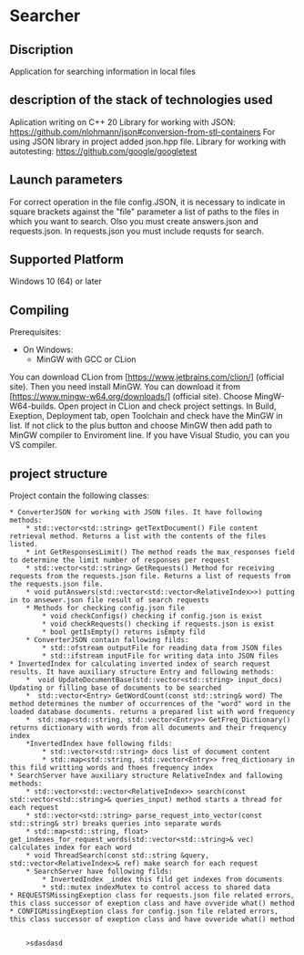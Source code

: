 # Searcher

## Discription

Application for searching information in local files

## description of the stack of technologies used

Aplication writing on C++ 20
Library for working with JSON: https://github.com/nlohmann/json#conversion-from-stl-containers
For using JSON library in project added json.hpp file.
Library for working with autotesting: https://github.com/google/googletest

## Launch parameters

For correct operation in the file config.JSON, it is necessary to indicate in square brackets against the "file" parameter a list of paths to the files in which you want to search. Olso you must create answers.json and requests.json.
In requests.json you must include requsts for search.

## Supported Platform

Windows 10 (64) or later

## Compiling

Prerequisites:

* On Windows:
	* MinGW with GCC or CLion


You can download CLion from [https://www.jetbrains.com/clion/] (official site). Then you need install MinGW. You can download it from [https://www.mingw-w64.org/downloads/] (official site). Choose MingW-W64-builds. 
Open project in CLion and check project settings. In Build, Exeption, Deployment tab, open Toolchain and check have the MinGW in list. If not click to the plus button and choose MinGW then add path to MinGW compiler to Enviroment line.
If you have Visual Studio, you can you VS compiler. 

## project structure

Project contain the following classes:

	* ConverterJSON for working with JSON files. It have following methods:
		* std::vector<std::string> getTextDocument() File content retrieval method. Returns a list with the contents of the files listed.
		* int GetResponsesLimit() The method reads the max_responses field to determine the limit number of responses per request
		* std::vector<std::string> GetRequests() Method for receiving requests from the requests.json file. Returns a list of requests from the requests.json file.
		* void putAnswers(std::vector<std::vector<RelativeIndex>>) putting in to ansewer.json file result of search requests
		* Methods for checking config.json file
			* void checkConfigs() checking if config.json is exist
			* void checkRequests() checking if requests.json is exist
			* bool getIsEmpty() returns isEmpty fild
		* ConverterJSON contain fallowing filds:
			* std::ofstream outputFile for reading data from JSON files
			* std::ifstream inputFile for writing data into JSON files
	* InvertedIndex for calculating inverted index of search request results. It have auxiliary structure Entry and following methods:
		*  void UpdateDocumentBase(std::vector<std::string> input_docs) Updating or filling base of documents to be searched
		*  std::vector<Entry> GetWordCount(const std::string& word) The method determines the number of occurrences of the "word" word in the loaded database documents. returns a prepared list with word frequency
		*  std::map<std::string, std::vector<Entry>> GetFreq_Dictionary() returns dictionary with words from all documents and their frequency index
		*InvertedIndex have following filds:
			* std::vector<std::string> docs list of document content
			* std::map<std::string, std::vector<Entry>> freq_dictionary in this fild writting words and thoes frequency index
	* SearchServer have auxiliary structure RelativeIndex and fallowing methods:
		* std::vector<std::vector<RelativeIndex>> search(const std::vector<std::string>& queries_input) method starts a thread for each request
		* std::vector<std::string> parse_request_into_vector(const std::string& str) breaks queries into separate words
		* std::map<std::string, float> get_indexes_for_request_words(std::vector<std::string>& vec) calculates index for each word
		* void ThreadSearch(const std::string &query, std::vector<RelativeIndex>& ref) make search for each request
		* SearchServer have following filds:
			* InvertedIndex _index this fild get indexes from documents
			* std::mutex indexMutex to control access to shared data
	* REQUESTSMissingExeption class for requests.json file related errors, this class successor of exeption class and have ovveride what() method
	* CONFIGMissingExeption class for config.json file related errors, this class successor of exeption class and have ovveride what() method	
		
		
		>sdasdasd
			